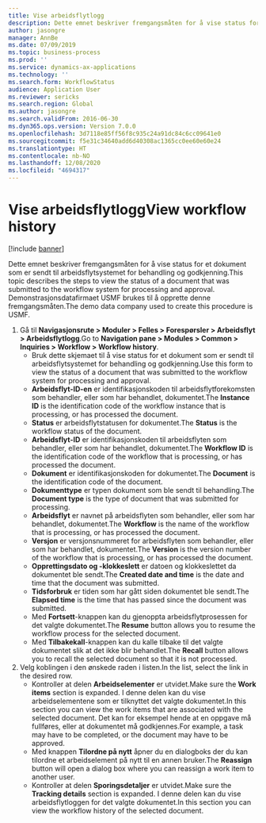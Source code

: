 ```yaml
---
title: Vise arbeidsflytlogg
description: Dette emnet beskriver fremgangsmåten for å vise status for et dokument som er sendt til arbeidsflytsystemet for behandling og godkjenning.
author: jasongre
manager: AnnBe
ms.date: 07/09/2019
ms.topic: business-process
ms.prod: ''
ms.service: dynamics-ax-applications
ms.technology: ''
ms.search.form: WorkflowStatus
audience: Application User
ms.reviewer: sericks
ms.search.region: Global
ms.author: jasongre
ms.search.validFrom: 2016-06-30
ms.dyn365.ops.version: Version 7.0.0
ms.openlocfilehash: 3d7118e85ff56f8c935c24a91dc84c6cc09641e0
ms.sourcegitcommit: f5e31c34640add6d40308ac1365cc0ee60e60e24
ms.translationtype: HT
ms.contentlocale: nb-NO
ms.lasthandoff: 12/08/2020
ms.locfileid: "4694317"
---
```

# <a name="view-workflow-history"></a><span data-ttu-id="3b520-103">Vise arbeidsflytlogg</span><span class="sxs-lookup"><span data-stu-id="3b520-103">View workflow history</span></span>

[!include [banner](../../includes/banner.md)]

<span data-ttu-id="3b520-104">Dette emnet beskriver fremgangsmåten for å vise status for et dokument som er sendt til arbeidsflytsystemet for behandling og godkjenning.</span><span class="sxs-lookup"><span data-stu-id="3b520-104">This topic describes the steps to view the status of a document that was submitted to the workflow system for processing and approval.</span></span> <span data-ttu-id="3b520-105">Demonstrasjonsdatafirmaet USMF brukes til å opprette denne fremgangsmåten.</span><span class="sxs-lookup"><span data-stu-id="3b520-105">The demo data company used to create this procedure is USMF.</span></span>

1. <span data-ttu-id="3b520-106">Gå til **Navigasjonsrute > Moduler > Felles > Forespørsler > Arbeidsflyt > Arbeidsflytlogg**.</span><span class="sxs-lookup"><span data-stu-id="3b520-106">Go to **Navigation pane > Modules > Common > Inquiries > Workflow > Workflow history**.</span></span>
    - <span data-ttu-id="3b520-107">Bruk dette skjemaet til å vise status for et dokument som er sendt til arbeidsflytsystemet for behandling og godkjenning.</span><span class="sxs-lookup"><span data-stu-id="3b520-107">Use this form to view the status of a document that was submitted to the workflow system for processing and approval.</span></span>  
    - <span data-ttu-id="3b520-108">**Arbeidsflyt-ID-en** er identifikasjonskoden til arbeidsflytforekomsten som behandler, eller som har behandlet, dokumentet.</span><span class="sxs-lookup"><span data-stu-id="3b520-108">The **Instance ID** is the identification code of the workflow instance that is processing, or has processed the document.</span></span>  
    - <span data-ttu-id="3b520-109">**Status** er arbeidsflytstatusen for dokumentet.</span><span class="sxs-lookup"><span data-stu-id="3b520-109">The **Status** is the workflow status of the document.</span></span>  
    - <span data-ttu-id="3b520-110">**Arbeidsflyt-ID** er identifikasjonskoden til arbeidsflyten som behandler, eller som har behandlet, dokumentet.</span><span class="sxs-lookup"><span data-stu-id="3b520-110">The **Workflow ID** is the identification code of the workflow that is processing, or has processed the document.</span></span>  
    - <span data-ttu-id="3b520-111">**Dokument** er identifikasjonskoden for dokumentet.</span><span class="sxs-lookup"><span data-stu-id="3b520-111">The **Document** is the identification code of the document.</span></span>  
    - <span data-ttu-id="3b520-112">**Dokumenttype** er typen dokument som ble sendt til behandling.</span><span class="sxs-lookup"><span data-stu-id="3b520-112">The **Document type** is the type of document that was submitted for processing.</span></span>  
    - <span data-ttu-id="3b520-113">**Arbeidsflyt** er navnet på arbeidsflyten som behandler, eller som har behandlet, dokumentet.</span><span class="sxs-lookup"><span data-stu-id="3b520-113">The **Workflow** is the name of the workflow that is processing, or has processed the document.</span></span>  
    - <span data-ttu-id="3b520-114">**Versjon** er versjonsnummeret for arbeidsflyten som behandler, eller som har behandlet, dokumentet.</span><span class="sxs-lookup"><span data-stu-id="3b520-114">The **Version** is the version number of the workflow that is processing, or has processed the document.</span></span>  
    - <span data-ttu-id="3b520-115">**Opprettingsdato og -klokkeslett** er datoen og klokkeslettet da dokumentet ble sendt.</span><span class="sxs-lookup"><span data-stu-id="3b520-115">The **Created date and time** is the date and time that the document was submitted.</span></span>  
    - <span data-ttu-id="3b520-116">**Tidsforbruk** er tiden som har gått siden dokumentet ble sendt.</span><span class="sxs-lookup"><span data-stu-id="3b520-116">The **Elapsed time** is the time that has passed since the document was submitted.</span></span>  
    - <span data-ttu-id="3b520-117">Med **Fortsett**-knappen kan du gjenoppta arbeidsflytprosessen for det valgte dokumentet.</span><span class="sxs-lookup"><span data-stu-id="3b520-117">The **Resume** button allows you to resume the workflow process for the selected document.</span></span>  
    - <span data-ttu-id="3b520-118">Med **Tilbakekall**-knappen kan du kalle tilbake til det valgte dokumentet slik at det ikke blir behandlet.</span><span class="sxs-lookup"><span data-stu-id="3b520-118">The **Recall** button allows you to recall the selected document so that it is not processed.</span></span>   
2. <span data-ttu-id="3b520-119">Velg koblingen i den ønskede raden i listen.</span><span class="sxs-lookup"><span data-stu-id="3b520-119">In the list, select the link in the desired row.</span></span>
    - <span data-ttu-id="3b520-120">Kontroller at delen **Arbeidselementer** er utvidet.</span><span class="sxs-lookup"><span data-stu-id="3b520-120">Make sure the **Work items** section is expanded.</span></span> <span data-ttu-id="3b520-121">I denne delen kan du vise arbeidselementene som er tilknyttet det valgte dokumentet.</span><span class="sxs-lookup"><span data-stu-id="3b520-121">In this section you can view the work items that are associated with the selected document.</span></span> <span data-ttu-id="3b520-122">Det kan for eksempel hende at en oppgave må fullføres, eller at dokumentet må godkjennes.</span><span class="sxs-lookup"><span data-stu-id="3b520-122">For example, a task may have to be completed, or the document may have to be approved.</span></span>  
    - <span data-ttu-id="3b520-123">Med knappen **Tilordne på nytt** åpner du en dialogboks der du kan tilordne et arbeidselement på nytt til en annen bruker.</span><span class="sxs-lookup"><span data-stu-id="3b520-123">The **Reassign** button will open a dialog box where you can reassign a work item to another user.</span></span>  
    - <span data-ttu-id="3b520-124">Kontroller at delen **Sporingsdetaljer** er utvidet.</span><span class="sxs-lookup"><span data-stu-id="3b520-124">Make sure the **Tracking details** section is expanded.</span></span> <span data-ttu-id="3b520-125">I denne delen kan du vise arbeidsflytloggen for det valgte dokumentet.</span><span class="sxs-lookup"><span data-stu-id="3b520-125">In this section you can view the workflow history of the selected document.</span></span>  

